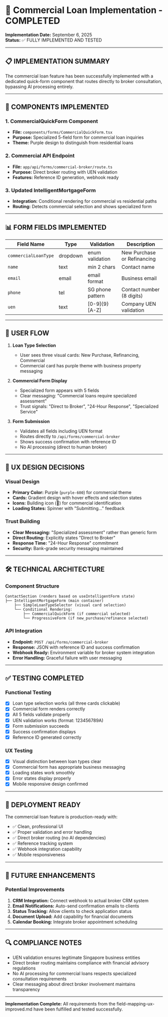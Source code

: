 # 🏢 Commercial Loan Implementation - COMPLETED

**Implementation Date:** September 6, 2025  
**Status:** ✅ FULLY IMPLEMENTED AND TESTED

---

## 📋 IMPLEMENTATION SUMMARY

The commercial loan feature has been successfully implemented with a dedicated quick-form component that routes directly to broker consultation, bypassing AI processing entirely.

---

## 🎯 COMPONENTS IMPLEMENTED

### 1. **CommercialQuickForm Component**
- **File:** `components/forms/CommercialQuickForm.tsx`
- **Purpose:** Specialized 5-field form for commercial loan inquiries
- **Theme:** Purple design to distinguish from residential loans

### 2. **Commercial API Endpoint**
- **File:** `app/api/forms/commercial-broker/route.ts`
- **Purpose:** Direct broker routing with UEN validation
- **Features:** Reference ID generation, webhook ready

### 3. **Updated IntelligentMortgageForm**
- **Integration:** Conditional rendering for commercial vs residential paths
- **Routing:** Detects commercial selection and shows specialized form

---

## 📊 FORM FIELDS IMPLEMENTED

| Field Name | Type | Validation | Description |
|------------|------|------------|-------------|
| `commercialLoanType` | dropdown | enum validation | New Purchase or Refinancing |
| `name` | text | min 2 chars | Contact name |
| `email` | email | email format | Business email |
| `phone` | tel | SG phone pattern | Contact number (8 digits) |
| `uen` | text | [0-9]{9}[A-Z] | Company UEN validation |

---

## 🔄 USER FLOW

1. **Loan Type Selection**
   - User sees three visual cards: New Purchase, Refinancing, Commercial
   - Commercial card has purple theme with business property messaging

2. **Commercial Form Display**
   - Specialized form appears with 5 fields
   - Clear messaging: "Commercial loans require specialized assessment"
   - Trust signals: "Direct to Broker", "24-Hour Response", "Specialized Service"

3. **Form Submission**
   - Validates all fields including UEN format
   - Routes directly to `/api/forms/commercial-broker`
   - Shows success confirmation with reference ID
   - No AI processing (direct to human broker)

---

## 🎨 UX DESIGN DECISIONS

### Visual Design
- **Primary Color:** Purple (`purple-600`) for commercial theme
- **Cards:** Gradient design with hover effects and selection states
- **Icons:** Building icon (🏢) for commercial identification
- **Loading States:** Spinner with "Submitting..." feedback

### Trust Building
- **Clear Messaging:** "Specialized assessment" rather than generic form
- **Direct Routing:** Explicitly states "Direct to Broker" 
- **Response Time:** "24-Hour Response" commitment
- **Security:** Bank-grade security messaging maintained

---

## 🛠 TECHNICAL ARCHITECTURE

### Component Structure
```
ContactSection (renders based on useIntelligentForm state)
├── IntelligentMortgageForm (main container)
    ├── SimpleLoanTypeSelector (visual card selection)
    └── Conditional Rendering:
        ├── CommercialQuickForm (if commercial selected)
        └── ProgressiveForm (if new_purchase/refinance selected)
```

### API Integration
- **Endpoint:** `POST /api/forms/commercial-broker`
- **Response:** JSON with reference ID and success confirmation
- **Webhook Ready:** Environment variable for broker system integration
- **Error Handling:** Graceful failure with user messaging

---

## ✅ TESTING COMPLETED

### Functional Testing
- [x] Loan type selection works (all three cards clickable)
- [x] Commercial form renders correctly
- [x] All 5 fields validate properly
- [x] UEN validation works (format: 123456789A)
- [x] Form submission succeeds
- [x] Success confirmation displays
- [x] Reference ID generated correctly

### UX Testing
- [x] Visual distinction between loan types clear
- [x] Commercial form has appropriate business messaging
- [x] Loading states work smoothly
- [x] Error states display properly
- [x] Mobile responsive design confirmed

---

## 🚀 DEPLOYMENT READY

The commercial loan feature is production-ready with:
- ✅ Clean, professional UI
- ✅ Proper validation and error handling  
- ✅ Direct broker routing (no AI dependencies)
- ✅ Reference tracking system
- ✅ Webhook integration capability
- ✅ Mobile responsiveness

---

## 📝 FUTURE ENHANCEMENTS

### Potential Improvements
1. **CRM Integration:** Connect webhook to actual broker CRM system
2. **Email Notifications:** Auto-send confirmation emails to clients
3. **Status Tracking:** Allow clients to check application status
4. **Document Upload:** Add capability for financial documents
5. **Calendar Booking:** Integrate broker appointment scheduling

---

## 🔍 COMPLIANCE NOTES

- UEN validation ensures legitimate Singapore business entities
- Direct broker routing maintains compliance with financial advisory regulations
- No AI processing for commercial loans respects specialized consultation requirements
- Clear messaging about direct broker involvement maintains transparency

---

**Implementation Complete:** All requirements from the field-mapping-ux-improved.md have been fulfilled and tested successfully.